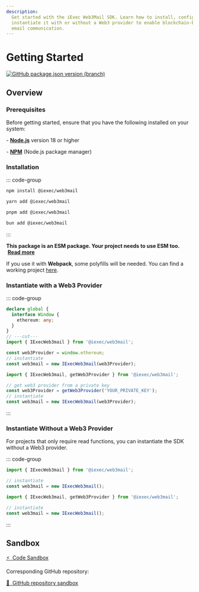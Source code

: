 ```yaml
---
description:
  Get started with the iExec Web3Mail SDK. Learn how to install, configure, and
  instantiate it with or without a Web3 provider to enable blockchain-based
  email communication.
---
```


# Getting Started

[![GitHub package.json version (branch)](https://img.shields.io/github/package-json/v/iExecBlockchainComputing/web3mail-sdk?color=green)](https://github.com/iExecBlockchainComputing/web3mail-sdk)

## Overview

### Prerequisites

Before getting started, ensure that you have the following installed on your
system:

\- [**Node.js**](https://nodejs.org/en/) version 18 or higher

\- [**NPM**](https://docs.npmjs.com/) (Node.js package manager)

### Installation

::: code-group

```sh [npm]
npm install @iexec/web3mail
```

```sh [yarn]
yarn add @iexec/web3mail
```

```sh [pnpm]
pnpm add @iexec/web3mail
```

```sh [bun]
bun add @iexec/web3mail
```

:::

**This package is an ESM package. Your project needs to use ESM too.**
&nbsp;[**Read more**](https://gist.github.com/sindresorhus/a39789f98801d908bbc7ff3ecc99d99c)

If you use it with **Webpack**, some polyfills will be needed. You can find a
working project
[here](https://github.com/iExecBlockchainComputing/web3mail-sdk/tree/main/demo/browser-webpack).

### Instantiate with a Web3 Provider

::: code-group

```ts twoslash [Browser]
declare global {
  interface Window {
    ethereum: any;
  }
}
// ---cut---
import { IExecWeb3mail } from '@iexec/web3mail';

const web3Provider = window.ethereum;
// instantiate
const web3mail = new IExecWeb3mail(web3Provider);
```

```ts twoslash [NodeJS]
import { IExecWeb3mail, getWeb3Provider } from '@iexec/web3mail';

// get web3 provider from a private key
const web3Provider = getWeb3Provider('YOUR_PRIVATE_KEY');
// instantiate
const web3mail = new IExecWeb3mail(web3Provider);
```

:::

### Instantiate Without a Web3 Provider

For projects that only require read functions, you can instantiate the SDK
without a Web3 provider.

::: code-group

```ts twoslash [Browser]
import { IExecWeb3mail } from '@iexec/web3mail';

// instantiate
const web3mail = new IExecWeb3mail();
```

```ts twoslash [NodeJS]
import { IExecWeb3mail, getWeb3Provider } from '@iexec/web3mail';

// instantiate
const web3mail = new IExecWeb3mail();
```

:::

## Sandbox

<a href="https://codesandbox.io/p/github/iExecBlockchainComputing/web3mail-sandbox/main" target="_blank" rel="noreferrer" class="link-as-block">
  ⚡ &nbsp;Code Sandbox
</a>

Corresponding GitHub repository:

<a href="https://github.com/iExecBlockchainComputing/web3Mail-sandbox" target="_blank" rel="noreferrer" class="link-as-block">
  🔎 &nbsp;GitHub repository sandbox
</a>
